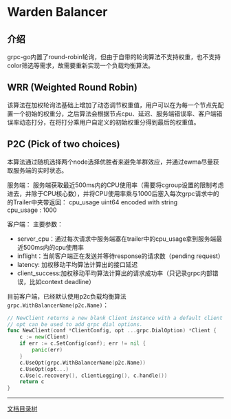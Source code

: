 # Warden Balancer

## 介绍
grpc-go内置了round-robin轮询，但由于自带的轮询算法不支持权重，也不支持color筛选等需求，故需要重新实现一个负载均衡算法。

## WRR (Weighted Round Robin)
该算法在加权轮询法基础上增加了动态调节权重值，用户可以在为每一个节点先配置一个初始的权重分，之后算法会根据节点cpu、延迟、服务端错误率、客户端错误率动态打分，在将打分乘用户自定义的初始权重分得到最后的权重值。

## P2C (Pick of two choices)
本算法通过随机选择两个node选择优胜者来避免羊群效应，并通过ewma尽量获取服务端的实时状态。

服务端：
服务端获取最近500ms内的CPU使用率（需要将cgroup设置的限制考虑进去，并除于CPU核心数），并将CPU使用率乘与1000后塞入每次grpc请求中的的Trailer中夹带返回：
cpu_usage
uint64 encoded with string	
cpu_usage : 1000

客户端：
主要参数：
* server_cpu：通过每次请求中服务端塞在trailer中的cpu_usage拿到服务端最近500ms内的cpu使用率
* inflight：当前客户端正在发送并等待response的请求数（pending request）
* latency: 加权移动平均算法计算出的接口延迟
* client_success:加权移动平均算法计算出的请求成功率（只记录grpc内部错误，比如context deadline）

目前客户端，已经默认使用p2c负载均衡算法`grpc.WithBalancerName(p2c.Name)`：
```go
// NewClient returns a new blank Client instance with a default client interceptor.
// opt can be used to add grpc dial options.
func NewClient(conf *ClientConfig, opt ...grpc.DialOption) *Client {
	c := new(Client)
	if err := c.SetConfig(conf); err != nil {
		panic(err)
	}
	c.UseOpt(grpc.WithBalancerName(p2c.Name))
	c.UseOpt(opt...)
	c.Use(c.recovery(), clientLogging(), c.handle())
	return c
}
```

-------------

[文档目录树](summary.md)
